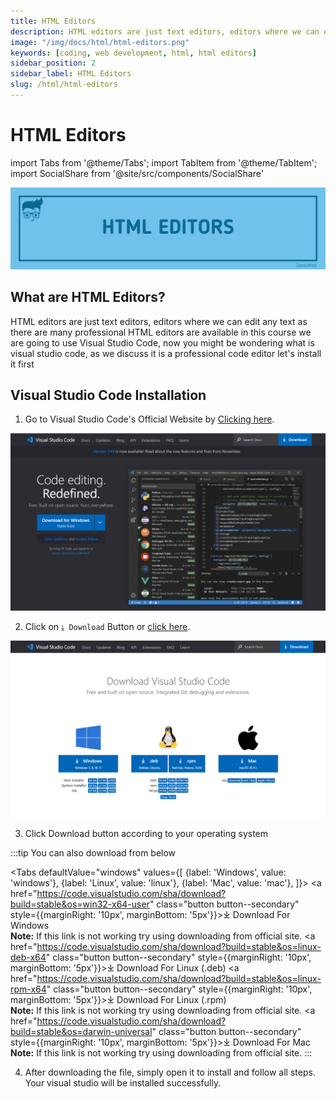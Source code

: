 ```yaml
---
title: HTML Editors
description: HTML editors are just text editors, editors where we can edit any text as there are many professional HTML editors are available in this course we are going to use Visual Studio Code, now you might be wondering what is visual studio code, as we discuss it is a professional code editor let's install it first
image: "/img/docs/html/html-editors.png"
keywords: [coding, web development, html, html editors]
sidebar_position: 2
sidebar_label: HTML Editors
slug: /html/html-editors
---
```


# HTML Editors

<!-- Import files -->

import Tabs from '@theme/Tabs';
import TabItem from '@theme/TabItem';
import SocialShare from '@site/src/components/SocialShare'

![HTML Editors](../../../static/img/docs/html/html-editors.png)

## What are HTML Editors?

HTML editors are just text editors, editors where we can edit any text as there are many professional HTML editors are available in this course we are going to use Visual Studio Code, now you might be wondering what is visual studio code, as we discuss it is a professional code editor let's install it first

## Visual Studio Code Installation

1. Go to Visual Studio Code's Official Website by [Clicking here](https://code.visualstudio.com).

![Visual Studio Code Homepage](../../../static/img/docs/visual-studio/vs-home.png)

2. Click on `⤓ Download` Button or [click here](https://code.visualstudio.com/Download).

![Visual Studio Code Homepage](../../../static/img/docs/visual-studio/vs-download.png)

3. Click Download button according to your operating system

:::tip You can also download from below

<Tabs
defaultValue="windows"
values={[
{label: 'Windows', value: 'windows'},
{label: 'Linux', value: 'linux'},
{label: 'Mac', value: 'mac'},
]}>
<TabItem value="windows">
<a href="https://code.visualstudio.com/sha/download?build=stable&os=win32-x64-user" class="button button--secondary" style={{marginRight: '10px', marginBottom: '5px'}}>⤓ Download For Windows</a>
<br/> <b>Note:</b> If this link is not working try using downloading from official site.
</TabItem>
<TabItem value="linux">
<a href="https://code.visualstudio.com/sha/download?build=stable&os=linux-deb-x64" class="button button--secondary" style={{marginRight: '10px', marginBottom: '5px'}}>⤓ Download For Linux (.deb)</a>
<a href="https://code.visualstudio.com/sha/download?build=stable&os=linux-rpm-x64" class="button button--secondary" style={{marginRight: '10px', marginBottom: '5px'}}>⤓ Download For Linux (.rpm)</a>
<br/> <b>Note:</b> If this link is not working try using downloading from official site.
</TabItem>
<TabItem value="mac">
<a href="https://code.visualstudio.com/sha/download?build=stable&os=darwin-universal" class="button button--secondary" style={{marginRight: '10px', marginBottom: '5px'}}>⤓ Download For Mac</a>
<br/> <b>Note:</b> If this link is not working try using downloading from official site.
</TabItem>
</Tabs>
:::

4. After downloading the file, simply open it to install and follow all steps. Your visual studio will be installed successfully.

<SocialShare />
